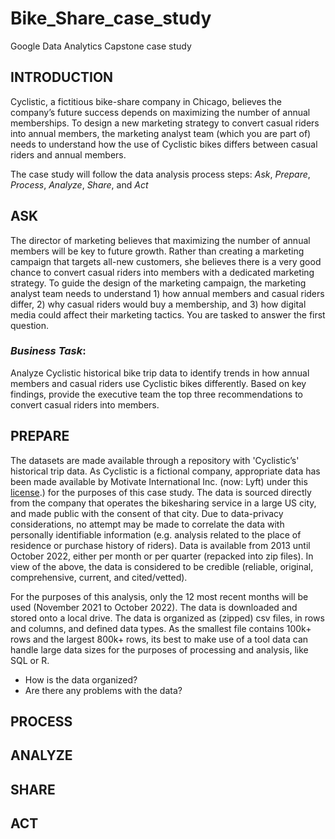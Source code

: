 # Bike_Share_case_study
Google Data Analytics Capstone case study

## INTRODUCTION
Cyclistic, a fictitious bike-share company in Chicago, believes the company’s future success depends on maximizing the number of annual memberships. To design a new marketing strategy to convert casual riders into annual members, the marketing analyst team (which you are part of) needs to understand how the use of Cyclistic bikes differs between casual riders and annual members.

The case study will follow the data analysis process steps: *Ask*, *Prepare*, *Process*, *Analyze*, *Share*, and *Act*  

## ASK
The director of marketing believes that maximizing the number of annual members will be key to future growth. Rather than creating a marketing campaign that targets all-new customers, she believes there is a very good chance to convert casual riders into members with a dedicated marketing strategy. To guide the design of the marketing campaign, the marketing analyst team needs to understand 1) how annual members and casual riders differ, 2) why casual riders would buy a membership, and 3) how digital media could affect their marketing tactics. You are tasked to answer the first question.

### *Business Task*: 
Analyze Cyclistic historical bike trip data to identify trends in how annual members and casual riders use Cyclistic bikes differently. Based on key findings, provide the executive team the top three recommendations to convert casual riders into members.

## PREPARE
The datasets are made available through a repository with 'Cyclistic’s' historical trip data. As Cyclistic is a fictional company, appropriate data has been made available by Motivate International Inc. (now: Lyft) under this [license](https://ride.divvybikes.com/data-license-agreement).) for the purposes of this case study. The data is sourced directly from the company that operates the bikesharing service in a large US city, and made public with the consent of that city. Due to data-privacy considerations, no attempt may be made to correlate the data with personally identifiable information (e.g. analysis related to the place of residence or purchase history of riders). Data is available from 2013 until October 2022, either per month or per quarter (repacked into zip files). In view of the above, the data is considered to be credible (reliable, original, comprehensive, current, and cited/vetted).

For the purposes of this analysis, only the 12 most recent months will be used (November 2021 to October 2022). The data is downloaded and stored onto a local drive. The data is organized as (zipped) csv files, in rows and columns, and defined data types. As the smallest file contains 100k+ rows and the largest 800k+ rows, its best to make use of a tool data can handle large data sizes for the purposes of processing and analysis, like SQL or R. 

* How is the data organized?
* Are there any problems with the data?

## PROCESS


## ANALYZE


## SHARE


## ACT

